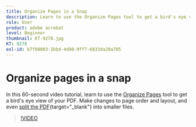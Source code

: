 ```yaml
---
title: Organize Pages in a Snap
description: Learn to use the Organize Pages tool to get a bird's eye view of your PDF
role: User
product: adobe acrobat
level: Beginner
thumbnail: KT-9278.jpg
KT: 9278
exl-id: b7f08003-1bbd-4d90-9ff7-6033da20a705
---
```

# Organize pages in a snap

In this 60-second video tutorial, learn to use the [Organize Pages](https://www.adobe.com/acrobat/online/rearrange-pdf.html) tool to get a bird's eye view of your PDF. Make changes to page order and layout, and even [split the PDF](https://www.adobe.com/acrobat/online/split-pdf.html){target="_blank"} into smaller files.

>[!VIDEO](https://video.tv.adobe.com/v/338278?hidetitle=true)
